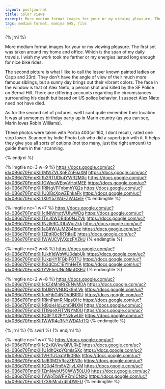```yaml
---
layout: postjournal
title: Color Views
excerpt: More medium format images for your or my viewing pleasure. The first set ...
tags: medium format, mamiya 645, film
---
```


{% jrnl %}

More medium format images for your or my viewing pleasure. The first set was
taken around my home and office. Which is the span of my daily travels. I wish
my work took me farther or my energies lasted long enough for nice bike rides.

The second picture is what I like to call the lesser known painted ladies on
Capp and 23rd. They don't have the angle of view of their much more famous
siblings, but a sunny day brings out their vibrant colors. The face in the
window is that of Alex Nieto, a person shot and killed by the SF Police on
Bernal Hill. There are differing accounts regarding the circumstances
surrounding his death but based on US police behavior, I suspect Alex Nieto need
not have died.

As for the second set of pictures, well I cant quite remember their location. It
was at someones birthday party up in Marin country (as you can see, Marin loves
Robin Williams).

These photos were taken with Portra 400(or 160, I dont recall), rated one stop
lower. Scanned by Indie Photo Lab who did a superb job with it. It helps they
give you all sorts of options (not too many, just the right amount) to guide
them in their scanning.

{% endjrnl %}


{% imgtile nc=3 w=9 %}
https://docs.google.com/uc?id=0B6d70FmpKIi1MWZVLXpFZnF6aXM https://docs.google.com/uc?id=0B6d70FmpKIi1b2RTUDk4YWR2MXc
https://docs.google.com/uc?id=0B6d70FmpKIi1OWpoWEpvVHotMEE https://docs.google.com/uc?id=0B6d70FmpKIi1RlNqVFFnbmhYQ2s
https://docs.google.com/uc?id=0B6d70FmpKIi1U0lBcXpwZEhkaFk https://docs.google.com/uc?id=0B6d70FmpKIi1X0Y5ZWdFZWJ4elE
{% endimgtile %}


{% imgtile nc=1 w=7 %}
https://docs.google.com/uc?id=0B6d70FmpKIi1clNIWmdtVUIwWDg https://docs.google.com/uc?id=0B6d70FmpKIi1TnJ0WDB4b0NJZVk
https://docs.google.com/uc?id=0B6d70FmpKIi1Nzl5RGJObWprZkk https://docs.google.com/uc?id=0B6d70FmpKIi1aGlfWjJJM284bnc
https://docs.google.com/uc?id=0B6d70FmpKIi1ZEttRDc1RTdIalE https://docs.google.com/uc?id=0B6d70FmpKIi1WWJCVjVXdzFXZkU
{% endimgtile %}


{% imgtile nc=2 w=8 %}
https://docs.google.com/uc?id=0B6d70FmpKIi1Ukh1dWpWU0dabUk https://docs.google.com/uc?id=0B6d70FmpKIi1UkpHY1FGbjF6T1U
https://docs.google.com/uc?id=0B6d70FmpKIi1b3dCbC1EYlhHeTA https://docs.google.com/uc?id=0B6d70FmpKIi1YVF5eUNoNkhGSFU
{% endimgtile %}


{% imgtile nc=2 w=8 %}
https://docs.google.com/uc?id=0B6d70FmpKIi1ckZ4MmRrZENvMDA https://docs.google.com/uc?id=0B6d70FmpKIi1bUlBYVNUQk9nLVk
https://docs.google.com/uc?id=0B6d70FmpKIi1cnFjbGdNOVdBR0U https://docs.google.com/uc?id=0B6d70FmpKIi1RkhPamRjNlpsOHc
https://docs.google.com/uc?id=0B6d70FmpKIi1d0pieHdLcm5INXM https://docs.google.com/uc?id=0B6d70FmpKIi1Tl9qeXFITVNYM0U
https://docs.google.com/uc?id=0B6d70FmpKIi1Q3FTX2FYNzkwUlE https://docs.google.com/uc?id=0B6d70FmpKIi1WWR4a3NYWDA1dTQ
{% endimgtile %}

{% jrnl %}
{% swirl %}
{% endjrnl %}

{% imgtile nc=1 w=7 %}
https://docs.google.com/uc?id=0B6d70FmpKIi1c2xIQVkwQlVLRkE https://docs.google.com/uc?id=0B6d70FmpKIi1U1dhQkpYQmlsSXc
https://docs.google.com/uc?id=0B6d70FmpKIi1VHI1UUxpV1k0Rkk https://docs.google.com/uc?id=0B6d70FmpKIi1alB3M2VRczZEN3c
https://docs.google.com/uc?id=0B6d70FmpKIi1Q0d4Ym5VZjlvLXM https://docs.google.com/uc?id=0B6d70FmpKIi1ZmNwbU5CWW50LU0
https://docs.google.com/uc?id=0B6d70FmpKIi1VWpTbWFVZm1CNzQ https://docs.google.com/uc?id=0B6d70FmpKIi1Z3RiMndxdlhDWFU
{% endimgtile %}
